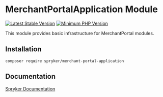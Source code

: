 # MerchantPortalApplication Module
[![Latest Stable Version](https://poser.pugx.org/spryker/merchant-portal-application/v/stable.svg)](https://packagist.org/packages/spryker/merchant-portal-application)
[![Minimum PHP Version](https://img.shields.io/badge/php-%3E%3D%207.4-8892BF.svg)](https://php.net/)

This module provides basic infrastructure for MerchantPortal modules.

## Installation

```
composer require spryker/merchant-portal-application
```

## Documentation

[Spryker Documentation](https://docs.spryker.com)
